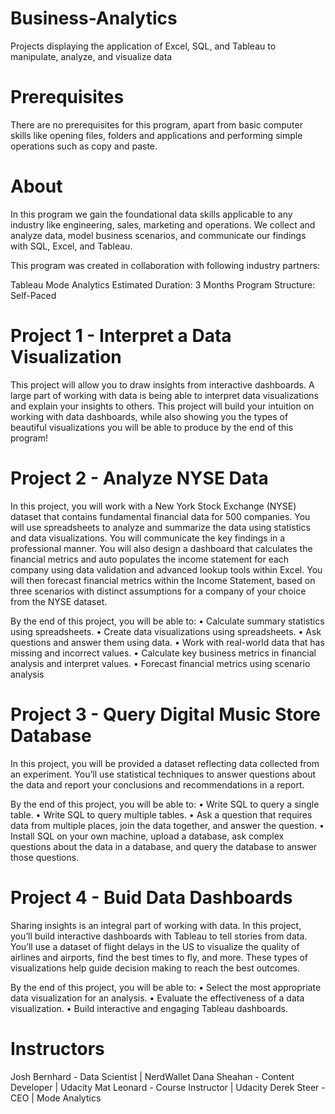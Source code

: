 # Business-Analytics

Projects displaying the application of Excel, SQL, and Tableau to manipulate, analyze, and visualize data 


# Prerequisites

There are no prerequisites for this program, apart from basic computer skills like opening files, folders and applications and performing simple operations such as copy and paste.


# About

In this program we gain the foundational data skills applicable to any industry like engineering, sales, marketing and operations. We collect and analyze data, model business scenarios, and communicate our findings with SQL, Excel, and Tableau.

This program was created in collaboration with following industry partners:

Tableau
Mode Analytics
Estimated Duration: 3 Months
Program Structure: Self-Paced


# Project 1 - Interpret a Data Visualization

This project will allow you to draw insights from interactive dashboards.
A large part of working with data is being able to interpret data visualizations and explain your insights to others. This project will build your intuition on working with data dashboards, while also showing you the types of beautiful visualizations you will be able to produce by the end of this program!


# Project 2 - Analyze NYSE Data

In this project, you will work with a New York Stock Exchange (NYSE)
dataset that contains fundamental financial data for 500 companies.
You will use spreadsheets to analyze and summarize the data using
statistics and data visualizations. You will communicate the key
findings in a professional manner. You will also design a dashboard
that calculates the financial metrics and auto populates the income
statement for each company using data validation and advanced
lookup tools within Excel. You will then forecast financial metrics
within the Income Statement, based on three scenarios with distinct
assumptions for a company of your choice from the NYSE dataset.

By the end of this project, you will be able to:
• Calculate summary statistics using spreadsheets.
• Create data visualizations using spreadsheets.
• Ask questions and answer them using data.
• Work with real-world data that has missing and incorrect values.
• Calculate key business metrics in financial analysis and interpret
 values.
• Forecast financial metrics using scenario analysis


# Project 3 - Query Digital Music Store Database

In this project, you will be provided a dataset reflecting data collected from an experiment. You’ll use statistical techniques to answer questions about the data and report your conclusions and recommendations in a report.

By the end of this project, you will be able to:
• Write SQL to query a single table.
• Write SQL to query multiple tables.
• Ask a question that requires data from multiple places, join the
 data together, and answer the question.
• Install SQL on your own machine, upload a database, ask
 complex questions about the data in a database, and query the
 database to answer those questions.


# Project 4 - Buid Data Dashboards

Sharing insights is an integral part of working with data. In this project, you’ll build interactive dashboards with Tableau to tell stories from data. You’ll use a dataset of flight delays in the US to visualize the quality of airlines and airports, find the best times to fly, and more. These types of visualizations help guide decision making to reach the best outcomes.

By the end of this project, you will be able to:
 • Select the most appropriate data visualization for an analysis.
 • Evaluate the effectiveness of a data visualization.
 • Build interactive and engaging Tableau dashboards.



# Instructors
Josh Bernhard - Data Scientist | NerdWallet
Dana Sheahan - Content Developer | Udacity
Mat Leonard - Course Instructor | Udacity
Derek Steer - CEO | Mode Analytics





